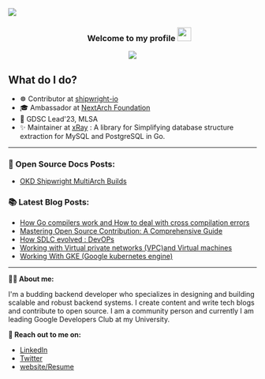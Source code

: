 <!-- ![download](https://user-images.githubusercontent.com/86051118/219541058-2333a156-367a-4a4a-83d7-082176d96d96.png) -->
<div>
<img align="center" src="https://i.imgur.com/4ASafy0.png">
</div>

<h3 align="center">
  &nbsp;&nbsp;&nbsp;&nbsp;&nbsp;&nbsp;&nbsp;Welcome to my profile
  <img src="https://media.giphy.com/media/hvRJCLFzcasrR4ia7z/giphy.gif" width="28">
</h3>

<!-- Typing SVG by DenverCoder1 - https://github.com/DenverCoder1/readme-typing-svg -->
<p align="center">
<!--   <a href="https://github.com/DenverCoder1/readme-typing-svg"> -->
    <img src="https://readme-typing-svg.herokuapp.com?color=E22FE4&width=380&height=45&lines=Open-Source+Enthusiast;Always+Learning+New+Things;Empowering+Others;Nice+To+Meet+You+...&center=true"></a>

</p>

<!-- Badges template - https://github.com/badges/shields -->

## What do I do?

- ☸️ Contributor at [shipwright-io](https://shipwright.io/)
- ‍🎓 Ambassador at [NextArch Foundation](https://nextarch.io/)
- 🚩 GDSC Lead'23, MLSA
- ✨ Maintainer at [xRay](https://pkg.go.dev/github.com/thesaas-company/xray) : A library for Simplifying database structure extraction for MySQL and PostgreSQL in Go.

---

### 📝 Open Source Docs Posts:
- [OKD Shipwright MultiArch Builds](https://hackmd.io/PeHcszOaR_6aekd0vfvOAg?view=#OKD-Shipwright-Multi-Arch-Builds)

### 📚 Latest Blog Posts:
  <!-- BLOG-POST-LIST:START -->
- [How Go compilers work and How to deal with cross compilation errors](https://blogbyadarsh.hashnode.dev/how-go-compilers-work-and-how-to-deal-with-cross-compilation-errors)
- [Mastering Open Source Contribution: A Comprehensive Guide](https://blogbyadarsh.hashnode.dev/mastering-open-source-contribution-a-comprehensive-guide)
- [How SDLC evolved : DevOPs](https://blogbyadarsh.hashnode.dev/how-sdlc-evolved-devops)
- [Working with Virtual private networks &lpar;VPC&rpar;and Virtual machines](https://blogbyadarsh.hashnode.dev/working-with-virtual-private-networks-vpcand-virtual-machines)
- [Working With GKE &lpar;Google kubernetes engine&rpar;](https://blogbyadarsh.hashnode.dev/working-with-gke-google-kubernetes-engine)
<!-- BLOG-POST-LIST:END -->
  
  ---
 

<!--  -->
**👨‍💻 About me:**

I'm a budding backend developer who specializes in designing and building scalable and robust backend systems. I create content and write tech blogs and contribute to open source. I am a community person and currently I am leading Google Developers Club at my University.

**🔗 Reach out to me on:**

- [LinkedIn](https://www.linkedin.com/in/adarsh-jaiss/)
- [Twitter](https://twitter.com/twtadarsh)
- [website/Resume](https://www.adarshjaiswal.tech/)
